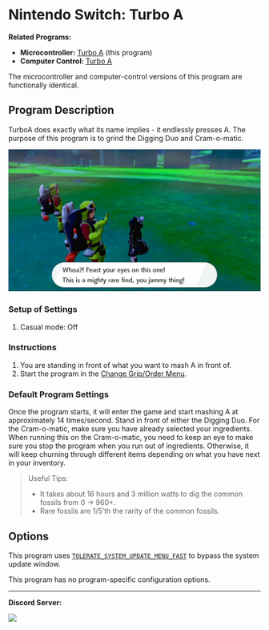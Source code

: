 # Nintendo Switch: Turbo A

**Related Programs:**
- **Microcontroller:** [Turbo A](https://github.com/PokemonAutomation/Microcontroller/blob/master/Wiki/Programs/NintendoSwitch/TurboA.md) (this program)
- **Computer Control:** [Turbo A](https://github.com/PokemonAutomation/ComputerControl/blob/master/Wiki/Programs/PokemonSwSh/TurboA.md)

The microcontroller and computer-control versions of this program are functionally identical.


## Program Description

TurboA does exactly what its name implies - it endlessly presses A. The purpose of this program is to grind the Digging Duo and Cram-o-matic.

<img src="images/TurboA-0.png">

### Setup of Settings

1. Casual mode: Off

### Instructions

1. You are standing in front of what you want to mash A in front of.
2. Start the program in the [Change Grip/Order Menu](/Wiki/Programs/NintendoSwitch/ChangeGripOrderMenu.md).

### Default Program Settings

Once the program starts, it will enter the game and start mashing A at approximately 14 times/second. 
Stand in front of either the Digging Duo. For the Cram-o-matic, make sure you have already selected your ingredients. When running this on the Cram-o-matic, you need to keep an eye to make sure you stop the program when you run out of ingredients. Otherwise, it will keep churning through different items depending on what you have next in your inventory.

> Useful Tips:
> - It takes about 16 hours and 3 million watts to dig the common fossils from 0 -> 960+.
> - Rare fossils are 1/5’th the rarity of the common fossils.


## Options

This program uses [`TOLERATE_SYSTEM_UPDATE_MENU_FAST`](FrameworkSettings.md#tolerate-system-update-menu-fast) to bypass the system update window.

This program has no program-specific configuration options.



<hr>

**Discord Server:** 

[<img src="https://canary.discordapp.com/api/guilds/695809740428673034/widget.png?style=banner2">](https://discord.gg/cQ4gWxN)
